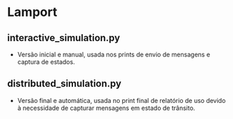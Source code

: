 # Lamport
## interactive_simulation.py
- Versão inicial e manual, usada nos prints de envio de mensagens e captura de estados.

## distributed_simulation.py
- Versão final e automática, usada no print final de relatório de uso devido à necessidade de capturar mensagens em estado de trânsito.
